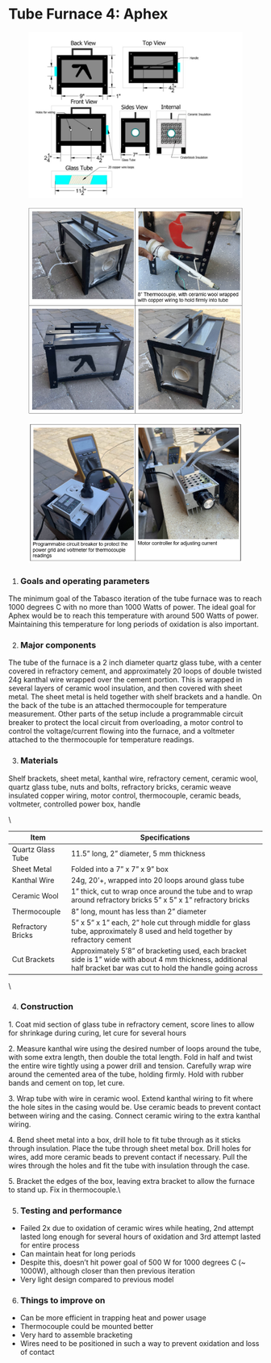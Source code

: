 # Tube Furnace 4: Aphex

<figure><img src="../../../.gitbook/assets/Screenshot 2025-09-25 173334.png" alt=""><figcaption></figcaption></figure>

<figure><img src="../../../.gitbook/assets/Screenshot 2025-09-18 191717.png" alt=""><figcaption></figcaption></figure>

<figure><img src="../../../.gitbook/assets/Screenshot 2025-09-18 191736.png" alt=""><figcaption></figcaption></figure>

1. ### Goals and operating parameters

The minimum goal of the Tabasco iteration of the tube furnace was to reach 1000 degrees C with no more than 1000 Watts of power. The ideal goal for Aphex would be to reach this temperature with around 500 Watts of power. Maintaining this temperature for long periods of oxidation is also important.

2. ### Major components

The tube of the furnace is a 2 inch diameter quartz glass tube, with a center covered in refractory cement, and approximately 20 loops of double twisted 24g kanthal wire wrapped over the cement portion. This is wrapped in several layers of ceramic wool insulation, and then covered with sheet metal. The sheet metal is held together with shelf brackets and a handle. On the back of the tube is an attached thermocouple for temperature measurement. Other parts of the setup include a programmable circuit breaker to protect the local circuit from overloading, a motor control to control the voltage/current flowing into the furnace, and a voltmeter attached to the thermocouple for temperature readings.

3. ### Materials

Shelf brackets, sheet metal, kanthal wire, refractory cement, ceramic wool, quartz glass tube, nuts and bolts, refractory bricks, ceramic weave insulated copper wiring, motor control, thermocouple, ceramic beads, voltmeter, controlled power box, handle

\


| Item              | Specifications                                                                                                                                                     |
| ----------------- | ------------------------------------------------------------------------------------------------------------------------------------------------------------------ |
| Quartz Glass Tube | 11.5” long, 2” diameter, 5 mm thickness                                                                                                                            |
| Sheet Metal       | Folded into a 7” x 7” x 9” box                                                                                                                                     |
| Kanthal Wire      | 24g, 20’+, wrapped into 20 loops around glass tube                                                                                                                 |
| Ceramic Wool      | 1” thick, cut to wrap once around the tube and to wrap around refractory bricks 5” x 5” x 1” refractory bricks                                                     |
| Thermocouple      | 8” long, mount has less than 2” diameter                                                                                                                           |
| Refractory Bricks | 5” x 5” x 1” each, 2” hole cut through middle for glass tube, approximately 8 used and held together by refractory cement                                          |
| Cut Brackets      | Approximately 5’8” of bracketing used, each bracket side is 1” wide with about 4 mm thickness, additional half bracket bar was cut to hold the handle going across |

\


4. ### Construction

1\. Coat mid section of glass tube in refractory cement, score lines to allow for shrinkage during curing, let cure for several hours

2\. Measure kanthal wire using the desired number of loops around the tube, with some extra length, then double the total length. Fold in half and twist the entire wire tightly using a power drill and tension. Carefully wrap wire around the cemented area of the tube, holding firmly. Hold with rubber bands and cement on top, let cure.

3\. Wrap tube with wire in ceramic wool. Extend kanthal wiring to fit where the hole sites in the casing would be. Use ceramic beads to prevent contact between wiring and the casing. Connect ceramic wiring to the extra kanthal wiring.

4\. Bend sheet metal into a box, drill hole to fit tube through as it sticks through insulation. Place the tube through sheet metal box. Drill holes for wires, add more ceramic beads to prevent contact if necessary. Pull the wires through the holes and fit the tube with insulation through the case.

5\. Bracket the edges of the box, leaving extra bracket to allow the furnace to stand up. Fix in thermocouple.\


5. ### Testing and performance

* Failed 2x due to oxidation of ceramic wires while heating, 2nd attempt lasted long enough for several hours of oxidation and 3rd attempt lasted for entire process
* Can maintain heat for long periods
* Despite this, doesn’t hit power goal of 500 W for 1000 degrees C (\~ 1000W), although closer than then previous iteration
* Very light design compared to previous model

6. ### Things to improve on

* Can be more efficient in trapping heat and power usage
* Thermocouple could be mounted better
* Very hard to assemble bracketing
* Wires need to be positioned in such a way to prevent oxidation and loss of contact
